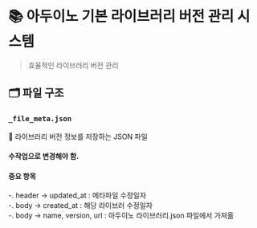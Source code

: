 # 📚 아두이노 기본 라이브러리 버전 관리 시스템

> 효율적인 라이브러리 버전 관리

## 🗂 파일 구조

### `_file_meta.json`
   📄 라이브러리 버전 정보를 저장하는 JSON 파일   
  
  #### 수작업으로 변경해야 함.

  #### 중요 항목
   -. header -> updated_at : 메타파일 수정일자  
   -. body -> created_at   : 해당 라이브러 수정일자  
   -. body -> name, version, url : 아두이노 라이브러리.json 파일에서 가져옮  

